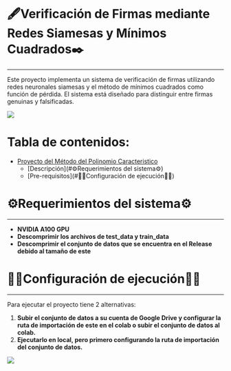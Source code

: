 # 🖋️Verificación de Firmas mediante Redes Siamesas y Mínimos Cuadrados✒️
<span style="font-size: 24px;"></span>
_____________________________
Este proyecto implementa un sistema de verificación de firmas utilizando redes neuronales siamesas y el método de mínimos cuadrados como función de pérdida. El sistema está diseñado para distinguir entre firmas genuinas y falsificadas.


![](https://assets.progressoft.com/products/ps-asv-md.png)

# Tabla de contenidos:
- [Proyecto del Método del Polinomio Caracteristico](#proyecto-del-método-del-polinomio-caracterisico)
  - [Descripción](#⚙️Requerimientos del sistema⚙️)
  - [Pre-requisitos](#👨‍💻Configuración de ejecución👩‍💻)

# ⚙️Requerimientos del sistema⚙️
<span style="font-size: 24px;"></span>
_____________________________

* **NVIDIA A100 GPU**
* **Descomprimir los archivos de test_data y train_data**
* **Descomprimir el conjunto de datos que se encuentra en el Release debido al tamaño de este**

# 👨‍💻Configuración de ejecución👩‍💻
<span style="font-size: 24px;"></span>
_____________________________
Para ejecutar el proyecto tiene 2 alternativas: 
1. **Subir el conjunto de datos a su cuenta de Google Drive y configurar la ruta de importación de este en el colab o subir el conjunto de datos al colab.**
2. **Ejecutarlo en local, pero primero configurando la ruta de importación del conjunto de datos.**

![](https://i0.wp.com/mathwithbaddrawings.com/wp-content/uploads/2017/05/20161031143242_00005-e1495635818490.jpg?resize=1100%2C606&ssl=1)



